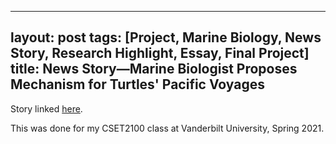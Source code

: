 
---
layout: post
tags: [Project, Marine Biology, News Story, Research Highlight, Essay, Final Project]
title: News Story—Marine Biologist Proposes Mechanism for Turtles' Pacific Voyages
---
Story linked [here](https://drive.google.com/file/d/1f4nzeo3M5CScMwwG_2psxR4kc8lXBT5I/view?usp=sharing).

This was done for my CSET2100 class at Vanderbilt University, Spring 2021.
